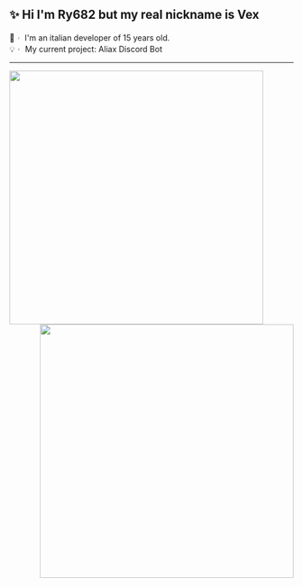 <div align="left">
  <div>
    
## ✨ Hi I'm Ry682 but my real nickname is Vex  
🥤︲ I'm an italian developer of 15 years old.  
💡︲ My current project: Aliax Discord Bot
  </div>
</div>

<hr> 
<div align="left"> 
  <a href="https://discord.com/users/421282053888147456" target="_blank"><img width="450vh" src="https://github-readme-stats.vercel.app/api?username=Ry682&theme=rose_pine&show_icons=true&hide=contribs,prs&width=5000px&hide_border=true&count_private=true&custom_title=Ry682's+Stats"></a>
</div>
<div align="right"> 
  <a href="https://discord.com/users/421282053888147456" target="_blank"><img width="450vh" src="https://dcbadge.vercel.app/api/shield/421282053888147456"></a>
</div>

